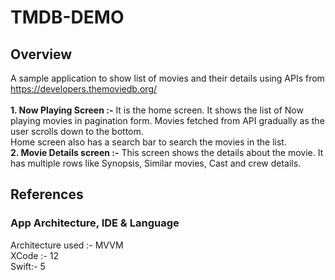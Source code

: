 # TMDB-DEMO
## Overview
A sample application to show list of movies and their details using APIs from https://developers.themoviedb.org/ </Br></Br>
<b> 1. Now Playing Screen :-</b> It is the home screen. It shows the list of Now playing movies in pagination form. Movies fetched from API gradually as the user scrolls down to the bottom.
</Br>
Home screen also has a search bar to search the movies in the list.
</Br>
<b> 2. Movie Details screen :-</b> This screen shows the details about the movie. It has multiple rows like Synopsis, Similar movies, Cast and crew details.
</Br>

## References



### App Architecture, IDE & Language
Architecture used :- MVVM
</Br>
XCode :- 12
</Br>
Swift:- 5
